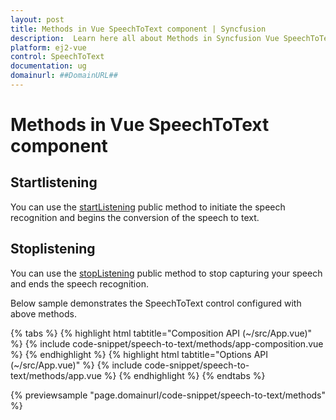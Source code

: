 ```yaml
---
layout: post
title: Methods in Vue SpeechToText component | Syncfusion
description:  Learn here all about Methods in Syncfusion Vue SpeechToText component of Syncfusion Essential JS 2 and more.
platform: ej2-vue
control: SpeechToText
documentation: ug
domainurl: ##DomainURL##
---
```


# Methods in Vue SpeechToText component

## Startlistening

You can use the [startListening](../api/speech-to-text#startListening) public method to initiate the speech recognition and begins the conversion of the speech to text.

## Stoplistening

You can use the [stopListening](../api/speech-to-text#stopListening) public method to stop capturing your speech and ends the speech recognition.

Below sample demonstrates the SpeechToText control configured with above methods.

{% tabs %}
{% highlight html tabtitle="Composition API (~/src/App.vue)" %}
{% include code-snippet/speech-to-text/methods/app-composition.vue %}
{% endhighlight %}
{% highlight html tabtitle="Options API (~/src/App.vue)" %}
{% include code-snippet/speech-to-text/methods/app.vue %}
{% endhighlight %}
{% endtabs %}

{% previewsample "page.domainurl/code-snippet/speech-to-text/methods" %}
